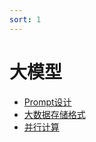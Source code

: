 ```yaml
---
sort: 1
---
```


# 大模型

<!-- {% include list.liquid %} -->

* [Prompt设计](https://kg-nlp.github.io/Algorithm-Project-Manual/%E5%A4%A7%E6%A8%A1%E5%9E%8B/笔记-Prompt&ChatGPT.html)
* [大数据存储格式](https://kg-nlp.github.io/Algorithm-Project-Manual/%E5%A4%A7%E6%A8%A1%E5%9E%8B/笔记-算法框架-LLM-大数据存储格式选择.html)
* [并行计算](https://kg-nlp.github.io/Algorithm-Project-Manual/%E5%A4%A7%E6%A8%A1%E5%9E%8B/笔记-并行计算.html)

